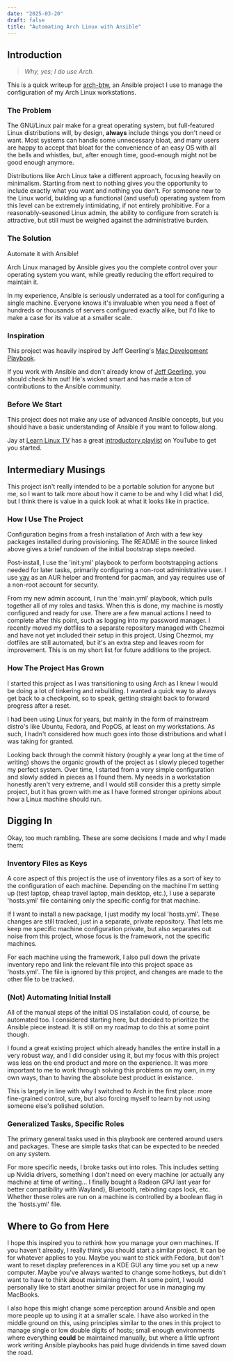 ```yaml
---
date: "2025-03-20"
draft: false
title: "Automating Arch Linux with Ansible"
---
```


## Introduction

> _Why, yes; I do use Arch._

This is a quick writeup for [arch-btw](https://github.com/yamlinson/arch-btw),
an Ansible project I use to manage the configuration of my Arch Linux workstations.

### The Problem

The GNU/Linux pair make for a great operating system, but full-featured Linux distributions will, by design,
**always** include things you don't need or want.
Most systems can handle some unnecessary bloat, and many users are happy to accept that bloat for the convenience of
an easy OS with all the bells and whistles, but, after enough time, good-enough might not be good enough anymore.

Distributions like Arch Linux take a different approach, focusing heavily on minimalism.
Starting from next to nothing gives you the opportunity to include exactly what you want and nothing you don't.
For someone new to the Linux world, building up a functional (and useful) operating system from this level
can be extremely intimidating, if not entirely prohibitive.
For a reasonably-seasoned Linux admin, the ability to configure from scratch is attractive,
but still must be weighed against the administrative burden.

### The Solution

Automate it with Ansible!

Arch Linux managed by Ansible gives you the complete control over your operating system you want,
while greatly reducing the effort required to maintain it.

In my experience, Ansible is seriously underrated as a tool for configuring a single machine.
Everyone knows it's invaluable when you need a fleet of hundreds or thousands of servers configured exactly alike,
but I'd like to make a case for its value at a smaller scale.

### Inspiration

This project was heavily inspired by Jeff Geerling's
[Mac Development Playbook](https://github.com/geerlingguy/mac-dev-playbook).

If you work with Ansible and don't already know of [Jeff Geerling](https://www.jeffgeerling.com/),
you should check him out! He's wicked smart and has made a ton of contributions to the Ansible community.

### Before We Start

This project does not make any use of advanced Ansible concepts, but you should have a basic understanding of
Ansible if you want to follow along.

Jay at [Learn Linux TV](https://www.youtube.com/channel/UCxQKHvKbmSzGMvUrVtJYnUA) has a great
[introductory playlist](https://youtube.com/playlist?list=PLT98CRl2KxKEUHie1m24-wkyHpEsa4Y70)
on YouTube to get you started.

## Intermediary Musings

This project isn't really intended to be a portable solution for anyone but me,
so I want to talk more about how it came to be and why I did what I did,
but I think there is value in a quick look at what it looks like in practice.

### How I Use The Project

Configuration begins from a fresh installation of Arch with a few key packages installed during provisioning.
The README in the source linked above gives a brief rundown of the initial bootstrap steps needed.

Post-install, I use the 'init.yml' playbook to perform bootstrapping actions needed for later tasks,
primarily configuring a non-root administrative user.
I use [yay](https://github.com/Jguer/yay) as an AUR helper and frontend for pacman,
and yay requires use of a non-root account for security.

From my new admin account, I run the 'main.yml' playbook, which pulls together all of my roles and tasks.
When this is done, my machine is mostly configured and ready for use.
There are a few manual actions I need to complete after this point, such as logging into my password manager.
I recently moved my dotfiles to a separate repository managed with Chezmoi and have not yet included their setup
in this project.
Using Chezmoi, my dotfiles are still automated, but it's an extra step and leaves room for improvement.
This is on my short list for future additions to the project.

### How The Project Has Grown

I started this project as I was transitioning to using Arch as I knew I would be doing
a lot of tinkering and rebuilding.
I wanted a quick way to always get back to a checkpoint, so to speak,
getting straight back to forward progress after a reset.

I had been using Linux for years, but mainly in the form of mainstream distro's like Ubuntu, Fedora, and PopOS,
at least on my workstations.
As such, I hadn't considered how much goes into those distributions and what I was taking for granted.

Looking back through the commit history (roughly a year long at the time of writing)
shows the organic growth of the project as I slowly pieced together my perfect system.
Over time, I started from a very simple configuration and slowly added in pieces as I found them.
My needs in a workstation honestly aren't very extreme, and I would still consider this a pretty simple project,
but it has grown with me as I have formed stronger opinions about how a Linux machine should run.

## Digging In

Okay, too much rambling. These are some decisions I made and why I made them:

### Inventory Files as Keys

A core aspect of this project is the use of inventory files as a sort of key to the configuration of each machine.
Depending on the machine I'm setting up (test laptop, cheap travel laptop, main desktop, etc.),
I use a separate 'hosts.yml' file containing only the specific config for that machine.

If I want to install a new package, I just modify my local 'hosts.yml'.
These changes are still tracked, just in a separate, private repository.
That lets me keep me specific machine configuration private,
but also separates out noise from this project, whose focus is the framework, not the specific machines.

For each machine using the framework, I also pull down the private inventory repo and link the relevant
file into this project space as 'hosts.yml'.
The file is ignored by this project, and changes are made to the other file to be tracked.

### (Not) Automating Initial Install

All of the manual steps of the initial OS installation could, of course, be automated too.
I considered starting here, but decided to prioritize the Ansible piece instead.
It is still on my roadmap to do this at some point though.

I found a great existing project which already handles the entire install in a very robust way,
and I did consider using it, but my focus with this project was less on the end product
and more on the experience.
It was more important to me to work through solving this problems on my own, in my own ways,
than to having the absolute best product in existance.

This is largely in line with why I switched to Arch in the first place:
more fine-grained control, sure, but also forcing myself to learn by not using someone else's polished solution.

### Generalized Tasks, Specific Roles

The primary general tasks used in this playbook are centered around users and packages.
These are simple tasks that can be expected to be needed on any system.

For more specific needs, I broke tasks out into roles. This includes setting up Nvidia drivers,
something I don't need on every machine
(or actually any machine at time of writing...
I finally bought a Radeon GPU last year for better compatibility with Wayland),
Bluetooth, rebinding caps lock, etc.
Whether these roles are run on a machine is controlled by a boolean flag in the 'hosts.yml' file.

## Where to Go from Here

I hope this inspired you to rethink how you manage your own machines.
If you haven't already, I really think you should start a similar project.
It can be for whatever applies to you.
Maybe you want to stick with Fedora, but don't want to reset display preferences in a KDE GUI
any time you set up a new computer.
Maybe you've always wanted to change some hotkeys, but didn't want to have to think about maintaining them.
At some point, I would personally like to start another similar project for use in managing my MacBooks.

I also hope this might change some perception around Ansible and open more people up to using it
at a smaller scale.
I have also worked in the middle ground on this, using principles similar to the ones in this project to manage single
or low double digits of hosts; small enough environments where everything **could** be maintained manually,
but where a little upfront work writing Ansible playbooks has paid huge dividends in time saved down the road.
